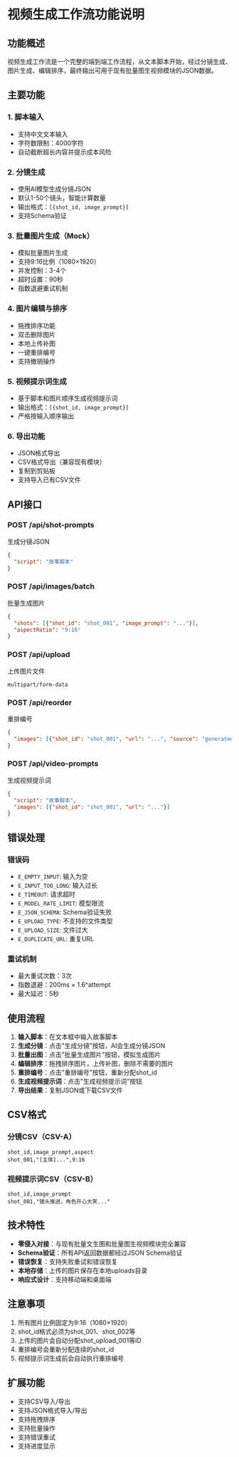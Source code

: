 # 视频生成工作流功能说明

## 功能概述

视频生成工作流是一个完整的端到端工作流程，从文本脚本开始，经过分镜生成、图片生成、编辑排序，最终输出可用于现有批量图生视频模块的JSON数据。

## 主要功能

### 1. 脚本输入
- 支持中文文本输入
- 字符数限制：4000字符
- 自动截断超长内容并提示成本风险

### 2. 分镜生成
- 使用AI模型生成分镜JSON
- 默认1-50个镜头，智能计算数量
- 输出格式：`[{shot_id, image_prompt}]`
- 支持Schema验证

### 3. 批量图片生成（Mock）
- 模拟批量图片生成
- 支持9:16比例（1080×1920）
- 并发控制：3-4个
- 超时设置：90秒
- 指数退避重试机制

### 4. 图片编辑与排序
- 拖拽排序功能
- 双击删除图片
- 本地上传补图
- 一键重排编号
- 支持撤销操作

### 5. 视频提示词生成
- 基于脚本和图片顺序生成视频提示词
- 输出格式：`[{shot_id, image_prompt}]`
- 严格按输入顺序输出

### 6. 导出功能
- JSON格式导出
- CSV格式导出（兼容现有模块）
- 复制到剪贴板
- 支持导入已有CSV文件

## API接口

### POST /api/shot-prompts
生成分镜JSON
```json
{
  "script": "故事脚本"
}
```

### POST /api/images/batch
批量生成图片
```json
{
  "shots": [{"shot_id": "shot_001", "image_prompt": "..."}],
  "aspectRatio": "9:16"
}
```

### POST /api/upload
上传图片文件
```
multipart/form-data
```

### POST /api/reorder
重排编号
```json
{
  "images": [{"shot_id": "shot_001", "url": "...", "source": "generated"}]
}
```

### POST /api/video-prompts
生成视频提示词
```json
{
  "script": "故事脚本",
  "images": [{"shot_id": "shot_001", "url": "..."}]
}
```

## 错误处理

### 错误码
- `E_EMPTY_INPUT`: 输入为空
- `E_INPUT_TOO_LONG`: 输入过长
- `E_TIMEOUT`: 请求超时
- `E_MODEL_RATE_LIMIT`: 模型限流
- `E_JSON_SCHEMA`: Schema验证失败
- `E_UPLOAD_TYPE`: 不支持的文件类型
- `E_UPLOAD_SIZE`: 文件过大
- `E_DUPLICATE_URL`: 重复URL

### 重试机制
- 最大重试次数：3次
- 指数退避：200ms × 1.6^attempt
- 最大延迟：5秒

## 使用流程

1. **输入脚本**：在文本框中输入故事脚本
2. **生成分镜**：点击"生成分镜"按钮，AI会生成分镜JSON
3. **批量出图**：点击"批量生成图片"按钮，模拟生成图片
4. **编辑排序**：拖拽排序图片，上传补图，删除不需要的图片
5. **重排编号**：点击"重排编号"按钮，重新分配shot_id
6. **生成视频提示词**：点击"生成视频提示词"按钮
7. **导出结果**：复制JSON或下载CSV文件

## CSV格式

### 分镜CSV（CSV-A）
```csv
shot_id,image_prompt,aspect
shot_001,"[主体]...",9:16
```

### 视频提示词CSV（CSV-B）
```csv
shot_id,image_prompt
shot_001,"镜头推进，角色开心大笑..."
```

## 技术特性

- **零侵入对接**：与现有批量文生图和批量图生视频模块完全兼容
- **Schema验证**：所有API返回数据都经过JSON Schema验证
- **错误恢复**：支持失败重试和错误恢复
- **本地存储**：上传的图片保存在本地uploads目录
- **响应式设计**：支持移动端和桌面端

## 注意事项

1. 所有图片比例固定为9:16（1080×1920）
2. shot_id格式必须为shot_001、shot_002等
3. 上传的图片会自动分配shot_upload_001等ID
4. 重排编号会重新分配连续的shot_id
5. 视频提示词生成前会自动执行重排编号

## 扩展功能

- 支持CSV导入/导出
- 支持JSON格式导入/导出
- 支持拖拽排序
- 支持批量操作
- 支持错误重试
- 支持进度显示

